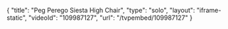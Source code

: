 {
    "title": "Peg Perego Siesta High Chair",
    "type": "solo",
    "layout": "iframe-static",
    "videoId": "109987127",
    "url": "\/tvpembed\/109987127"
}